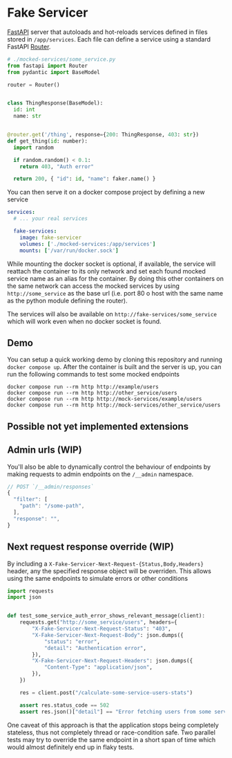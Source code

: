 # Fake Servicer

[FastAPI](https://fastapi.tiangolo.com/) server that autoloads and hot-reloads 
services defined in files stored in `/app/services`. Each file can define a
service using a standard FastAPI [Router](https://fastapi.tiangolo.com/tutorial/bigger-applications/?h=router#apirouter).

```python
# ./mocked-services/some_service.py
from fastapi import Router
from pydantic import BaseModel

router = Router()


class ThingResponse(BaseModel):
  id: int
  name: str


@router.get('/thing', response={200: ThingResponse, 403: str})
def get_thing(id: number):
  import random

  if random.random() < 0.1:
    return 403, "Auth error"

  return 200, { "id": id, "name": faker.name() }
```

You can then serve it on a docker compose project by defining a new service

```yaml
services:
  # ... your real services

  fake-services:
    image: fake-servicer
    volumes: ['./mocked-services:/app/services']
    mounts: ['/var/run/docker.sock']
```

While mounting the docker socket is optional, if available, the service will
reattach the container to its only network and set each found mocked service
name as an alias for the container. By doing this other containers on the same
network can access the mocked services by using `http://some_service` as the
base url (i.e. port 80 o host with the same name as the python module defining
the router).

The services will also be available on `http://fake-services/some_service` which
will work even when no docker socket is found.

## Demo

You can setup a quick working demo by cloning this repository and running
`docker compose up`. After the container is built and the server is up, you can
run the following commands to test some mocked endpoints

```
docker compose run --rm http http://example/users
docker compose run --rm http http://other_service/users
docker compose run --rm http http://mock-services/example/users
docker compose run --rm http http://mock-services/other_service/users
```

## Possible not yet implemented extensions

## Admin urls (WIP)
You'll also be able to dynamically control the behaviour of endpoints by making
requests to admin endpoints on the `/__admin` namespace.

```js
// POST `/__admin/responses`
{
  "filter": [
    "path": "/some-path",
  ],
  "response": "",
}
```

## Next request response override (WIP)
By including a `X-Fake-Servicer-Next-Request-{Status,Body,Headers}` header, any
the specified response object will be overriden. This allows using the same
endpoints to simulate errors or other conditions

```python
import requests
import json


def test_some_service_auth_error_shows_relevant_message(client):
    requests.get("http://some_service/users", headers={
        "X-Fake-Servicer-Next-Request-Status": "403",
        "X-Fake-Servicer-Next-Request-Body": json.dumps({
            "status": "error",
            "detail": "Authentication error",
        }),
        "X-Fake-Servicer-Next-Request-Headers": json.dumps({
            "Content-Type": "application/json",
        }),
    })

    res = client.post("/calculate-some-service-users-stats")

    assert res.status_code == 502
    assert res.json()["detail"] == "Error fetching users from some service: Authentication error"

```

One caveat of this approach is that the application stops being
completely stateless, thus not completely thread or race-condition safe. Two
parallel tests may try to override the same endpoint in a short span of time
which would almost definitely end up in flaky tests.
